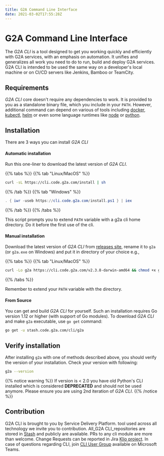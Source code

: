 ```yaml
---
title: G2A Command Line Interface
date: 2021-03-02T17:55:28Z
---
```

# G2A Command Line Interface

The _G2A CLI_ is a tool designed to get you working quickly and efficiently with G2A services, with an emphasis on automation.
It unifies and generalizes all work you need to do to run, build and deploy G2A services.
G2A CLI is intended to be used the same way on a developer's local machine or on CI/CD servers like Jenkins, Bamboo or TeamCity.

## Requirements

_G2A CLI_ core doesn't require any dependencies to work.
It is provided to you as a standalone binary file, which you include in your `PATH`.
However, additional command can depend on various of tools including [docker](https://www.docker.com/), 
[kubectl](https://kubernetes.io/docs/tasks/tools/), [helm](https://helm.sh/) or even some language runtimes like 
[node](https://nodejs.org/en/) or [python](https://www.python.org/).

## Installation

There are 3 ways you can install _G2A CLI_

#### Automatic installation

Run this one-liner to download the latest version of _G2A CLI_. 

{{% tabs %}}
{{% tab "Linux/MacOS"  %}}
```bash
curl -sL https://cli.code.g2a.com/install | sh
```
{{% /tab  %}}
{{% tab "Windows" %}}
```powershell
. { iwr -useb https://cli.code.g2a.com/install.ps1 } | iex
```
{{% /tab  %}}
{{% /tabs %}}

This script prompts you to extend `PATH` variable with a g2a cli home directory.
Do it before the first use of the cli.

#### Manual installation

Download the latest version of _G2A CLI_ from [releases site](http://cli.code.g2a.com/), rename it to `g2a` (or `g2a.exe` on Windows) and put it in directory of your choice e.g.,

{{% tabs %}}
{{% tab "Linux/MacOS"  %}}
```bash
curl -Lo g2a https://cli.code.g2a.com/v2.3.8-darwin-amd64 && chmod +x g2a && sudo mv g2a /usr/local/bin
```
{{% /tabs %}}

Remember to extend your `PATH` variable with the directory.

#### From Source 

You can get and build _G2A CLI_ for yourself. Such an installation requires Go version 1.12 or higher (with support of Go modules).
To download _G2A CLI_ and make `g2a` executable, use `go get` command:

```bash
go get -u stash.code.g2a.com/cli/g2a
```

## Verify installation

After installing `g2a` with one of methods described above, you should verify the version of your installation.
Check your version with following:

```bash
g2a --version
```

{{% notice warning %}}
If version is < 2.0 you have old Python's CLI installed which is considered **DEPRECATED** and should not be used anymore.
Please ensure you are using 2nd iteration of _G2A CLI_.
{{% /notice %}}

## Contribution

G2A CLI is brought to you by Service Delivery Platform. tool used across all technology we invite you to contribution.
All_G2A CLI_repositories are stored in [Stash](https://stash.code.g2a.com/projects/CLI) and publicly are available.
PRs to any cli module are more than welcome.
Change Requests can be reported in Jira [Klio project](https://jira.code.g2a.com/secure/RapidBoard.jspa?projectKey=KLIO&rapidView=1098).
In case of questions regarding CLI, join [CLI User Group](https://teams.microsoft.com/l/channel/19%3ad71d35810e844962bfc7ad89b27578a0%40thread.tacv2/CLI%2520(klio)?groupId=ba9389f8-dd40-41b6-a587-26dec00528a8&tenantId=a78c2a2a-b9d8-453e-a193-967884425b10) available on Microsoft Teams.
